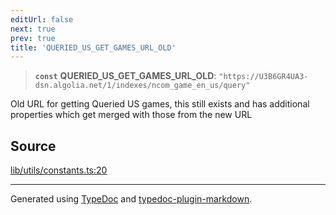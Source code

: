 ```yaml
---
editUrl: false
next: true
prev: true
title: 'QUERIED_US_GET_GAMES_URL_OLD'
---
```


> **`const`** **QUERIED_US_GET_GAMES_URL_OLD**: `"https://U3B6GR4UA3-dsn.algolia.net/1/indexes/ncom_game_en_us/query"`

Old URL for getting Queried US games, this still exists and has additional properties which get merged with those from the new URL

## Source

[lib/utils/constants.ts:20](https://github.com/favna/nintendo-switch-eshop/blob/27355e779102b48fc082af549592453043b2ac6e/src/lib/utils/constants.ts#L20)

---

Generated using [TypeDoc](https://typedoc.org) and [typedoc-plugin-markdown](https://typedoc-plugin-markdown.org).
